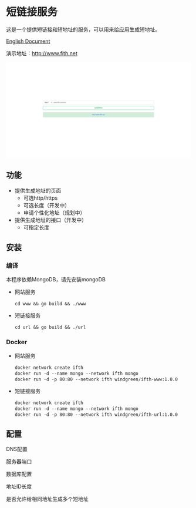 # 短链接服务

这是一个提供短链接和短地址的服务，可以用来给应用生成短地址。

[English Document](./Readme.md)

演示地址：http://www.fith.net

![example](./ifth-www.png)

## 功能

- 提供生成地址的页面
  - 可选http/https
  - 可选长度（开发中）
  - 申请个性化地址（规划中）
- 提供生成地址的接口（开发中）
  - 可指定长度



## 安装

### 编译

本程序依赖MongoDB，请先安装mongoDB

- 网站服务

  ```shell
  cd www && go build && ./www
  ```

  

- 短链接服务

  ```shell
  cd url && go build && ./url
  ```

  

### Docker

- 网站服务

  ```shell
  docker network create ifth
  docker run -d --name mongo --network ifth mongo
  docker run -d -p 80:80 --network ifth windgreen/ifth-www:1.0.0
  ```

- 短链接服务

  ```shell
  docker network create ifth
  docker run -d --name mongo --network ifth mongo
  docker run -d -p 80:80 --network ifth windgreen/ifth-url:1.0.0
  ```

  

## 配置

DNS配置

服务器端口

数据库配置

地址ID长度

是否允许给相同地址生成多个短地址

